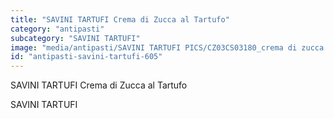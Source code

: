 ```yaml
---
title: "SAVINI TARTUFI Crema di Zucca al Tartufo"
category: "antipasti"
subcategory: "SAVINI TARTUFI"
image: "media/antipasti/SAVINI TARTUFI PICS/CZ03CS03180_crema di zucca al tartufo.jpg"
id: "antipasti-savini-tartufi-605"
---
```


SAVINI TARTUFI Crema di Zucca al Tartufo

SAVINI TARTUFI
